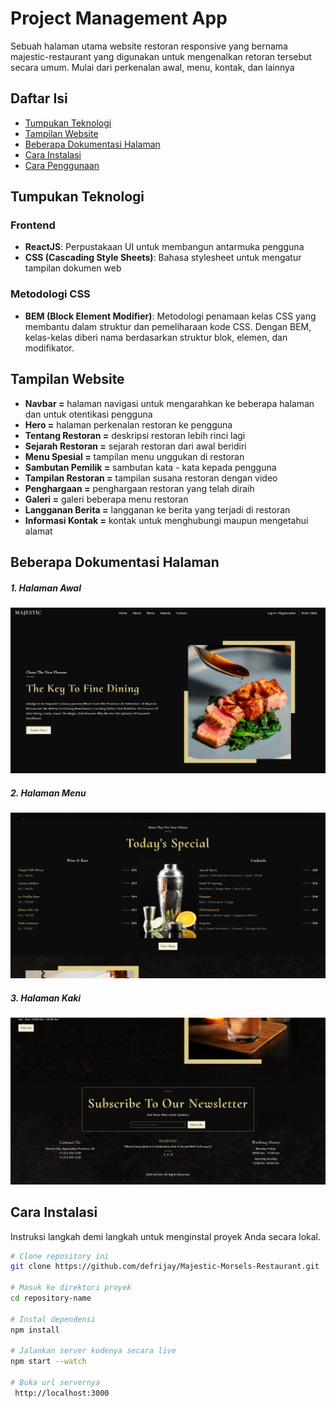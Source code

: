 # Project Management App
Sebuah halaman utama website restoran responsive yang bernama majestic-restaurant yang digunakan untuk mengenalkan retoran tersebut secara umum. Mulai dari perkenalan awal, menu, kontak, dan lainnya

## Daftar Isi
- [Tumpukan Teknologi](#tumpukan-teknologi)
- [Tampilan Website](#tampilan-website)
- [Beberapa Dokumentasi Halaman](#beberapa-dokumentasi-halaman)
- [Cara Instalasi](#cara-instalasi)
- [Cara Penggunaan](#cara-penggunaan)

## Tumpukan Teknologi
### Frontend
- **ReactJS**: Perpustakaan UI untuk membangun antarmuka pengguna
- **CSS (Cascading Style Sheets)**: Bahasa stylesheet untuk mengatur tampilan dokumen web

### Metodologi CSS
- **BEM (Block Element Modifier)**: Metodologi penamaan kelas CSS yang membantu dalam struktur dan pemeliharaan kode CSS. Dengan BEM, kelas-kelas diberi nama berdasarkan struktur blok, elemen, dan modifikator.

## Tampilan Website
- **Navbar =** halaman navigasi untuk mengarahkan ke beberapa halaman dan untuk otentikasi pengguna
- **Hero =** halaman perkenalan restoran ke pengguna
- **Tentang Restoran =** deskripsi restoran lebih rinci lagi
- **Sejarah Restoran =** sejarah restoran dari awal beridiri
- **Menu Spesial =** tampilan menu unggukan di restoran 
- **Sambutan Pemilik =** sambutan kata - kata kepada pengguna 
- **Tampilan Restoran =** tampilan susana restoran dengan video
- **Penghargaan =** penghargaan restoran yang telah diraih
- **Galeri =** galeri beberapa menu restoran
- **Langganan Berita =** langganan ke berita yang terjadi di restoran
- **Informasi Kontak =** kontak untuk menghubungi maupun mengetahui alamat

## Beberapa Dokumentasi Halaman
##### 1. Halaman Awal
![Dokumentasi Halaman](Dokumentasi.png)

##### 2. Halaman Menu
![Dokumentasi Halaman](Dokumentasi2.png)

##### 3. Halaman Kaki
![Dokumentasi Halaman](Dokumentasi3.png)

## Cara Instalasi
Instruksi langkah demi langkah untuk menginstal proyek Anda secara lokal.

```bash
# Clone repository ini
git clone https://github.com/defrijay/Majestic-Morsels-Restaurant.git

# Masuk ke direktori proyek
cd repository-name

# Instal dependensi
npm install

# Jalankan server kodenya secara live
npm start --watch

# Buka url servernya
 http://localhost:3000
